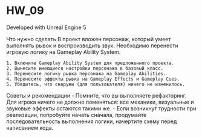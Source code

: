 # HW_09

Developed with Unreal Engine 5

Что нужно сделать
В проект вложен персонаж, который умеет выполнять рывок и воспроизводить звук. Необходимо перенести игровую логику на
Gameplay Ability System.

	1. Включите Gameplay Ability System для предложенного проекта.
	2. Вынесите имеющиеся настройки персонажа в базовый класс.
	3. Перенесите логику рывка персонажа на Gameplay Abilities.
	4. Перенесите эффекты рывка на Gameplay Effects и Gameplay Cues.
	5. Убедитесь, что снаружи (для пользователя) ничего не изменилось.


Советы и рекомендации
	- Помните, что вы выполняете рефакторинг. Для игрока ничего не должно поменяться: все механики, визуальные и звуковые
	эффекты остаются такими же.
	- Если возникнут трудности при реализации, попробуйте начать сначала, продумайте последовательность выполнения логики, 
	начертите схему перед написанием кода.